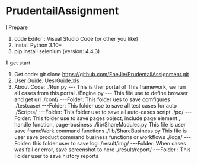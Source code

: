 # PrudentailAssignment
Ⅰ Prepare
1. code Editor : Visual Studio Code (or other you like)
2. Install Python 3.10+
3. pip install selenium (version:  4.4.3)


Ⅱ get start
1. Get code: 
   git clone https://github.com/EheJie/PrudentailAssignment.git
2. User Guide:  UesrGuide.xls
3. About Code:
   ./Run.py      --- This is ther portal of This framework, we run all cases from this portal
   ./Engine.py  --- This file use to define browser and get url
   ./conf/      ---Folder: This folder ues to save comfigures   
   ./testcase/    ---Folder: This folder use to save all test cases for auto
   ./Scripts/     ---Folder: This folder use to save all auto-cases script
   ./po/          ---Folder: This folder use to save pages object, include page element , handle function, page-business
   ./lib/ShareModules.py   This file is user save frameWork command functions
   ./lib/ShareBusiness.py   This file is user save product command business functions or workflows
   ./logs/        ---Folder: this folder user to save log 
   ./result/img/  ---Folder: When cases was fail or error, save screenshot to here
   ./result/report/   ---Folder : This Folder user to save history reports

   
